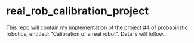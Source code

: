 # real_rob_calibration_project
This repo will contain my implementation of the project #4 of probabilistic robotics, entitled: "Calibration of a real robot". Details will follow..
